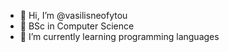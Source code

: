 - 👋 Hi, I’m @vasilisneofytou
- 👀 BSc in Computer Science
- 🌱 I’m currently learning programming languages

<!---
vasilisneofytou/vasilisneofytou is a ✨ special ✨ repository because its `README.md` (this file) appears on your GitHub profile.
You can click the Preview link to take a look at your changes.
--->
